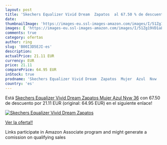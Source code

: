 ```yaml
---
layout: post
title: 'Skechers Equalizer Vivid Dream  Zapatos  al 67.50 % de descuento'
date: 
thumbnailImage: 'https://images-eu.ssl-images-amazon.com/images/I/51Zg19VD1aL._SL200_.jpg'
images: [ 'https://images-eu.ssl-images-amazon.com/images/I/51Zg19VD1aL._SL200_.jpg' ]
comments: true
category: ofertas
author: ring
slug: 'B00I3D5EJI-es'
description:
actualPrice: 21.11 EUR
currency: EUR
price: 21.11
comparePrice: 64.95 EUR
inStock: true
prodname: 'Skechers Equalizer Vivid Dream  Zapatos  Mujer  Azul  Nvw   36'
country: 'es'
---
```


Está [Skechers Equalizer Vivid Dream  Zapatos  Mujer  Azul  Nvw   36](https://www.amazon.es/dp/B00I3D5EJI/?tag=tolees-21) con 67.50 de descuento por 21.11 EUR (original: 64.95 EUR) en el siguiente enlace!

[![Skechers Equalizer Vivid Dream  Zapatos ](https://images-eu.ssl-images-amazon.com/images/I/51Zg19VD1aL._SL200_.jpg)](https://www.amazon.es/dp/B00I3D5EJI/?tag=tolees-21)

[Ver la oferta!!](https://www.amazon.es/dp/B00I3D5EJI/?tag=tolees-21)

Links participate in Amazon Associate program and might generate a comission on qualifying sales


